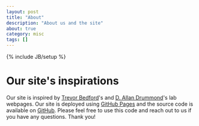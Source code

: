 ```yaml
---
layout: post
title: "About"
description: "About us and the site"
about: true
category: misc
tags: []
---
```

{% include JB/setup %}

<a name="purpose"></a>

# Our site's inspirations

Our site is inspired by [Trevor Bedford]'s and [D. Allan Drummond]'s lab webpages. Our site is deployed using [GitHub Pages] and the source code is available on [GitHub]. Please feel free to use this code and reach out to us if you have any questions. Thank you!

[Trevor Bedford]: http://bedford.io/team/trevor-bedford/
[D. Allan Drummond]: http://localhost:4000/team/d-allan-drummond
[GitHub Pages]: https://pages.github.com/
[GitHub]: https://github.com/BikLab/biklab.github.io


<a name="contact"></a>






